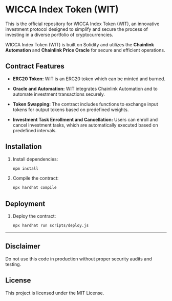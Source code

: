 # WICCA Index Token (WIT)

This is the official repository for WICCA Index Token (WIT), an innovative investment protocol designed to simplify and secure the process of investing in a diverse portfolio of cryptocurrencies.

WICCA Index Token (WIT) is built on Solidity and utilizes the **Chainlink Automation** and **Chainlink Price Oracle** for secure and efficient operations.


## Contract Features

- **ERC20 Token:** WIT is an ERC20 token which can be minted and burned.

- **Oracle and Automation:** WIT integrates Chainlink Automation and to automate investment transactions securely.

- **Token Swapping:** The contract includes functions to exchange input tokens for output tokens based on predefined weights.

- **Investment Task Enrollment and Cancellation:** Users can enroll and cancel investment tasks, which are automatically executed based on predefined intervals.


## Installation

1. Install dependencies:

   ```bash
   npm install
   ```

2. Compile the contract:

   ```bash
   npx hardhat compile
   ```


## Deployment

1. Deploy the contract:

   ```bash
   npx hardhat run scripts/deploy.js
   ```

---

## Disclaimer

Do not use this code in production without proper security audits and testing.


## License

This project is licensed under the MIT License.
